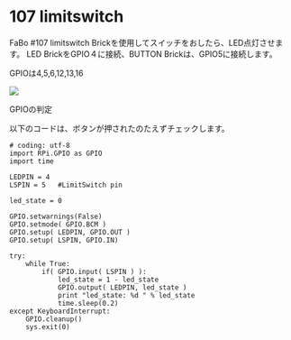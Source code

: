 # 107 limitswitch

FaBo #107 limitswitch Brickを使用してスイッチをおしたら、LED点灯させます。
LED BrickをGPIO４に接続、BUTTON Brickは、GPIO5に接続します。

GPIOは4,5,6,12,13,16

![](./../img/share/gpio_pin.jpg)

GPIOの判定

以下のコードは、ボタンが押されたのたえずチェックします。

```
# coding: utf-8
import RPi.GPIO as GPIO
import time

LEDPIN = 4
LSPIN = 5   #LimitSwitch pin

led_state = 0

GPIO.setwarnings(False)
GPIO.setmode( GPIO.BCM )
GPIO.setup( LEDPIN, GPIO.OUT )
GPIO.setup( LSPIN, GPIO.IN)

try:
    while True:
        if( GPIO.input( LSPIN ) ):
            led_state = 1 - led_state
            GPIO.output( LEDPIN, led_state )
            print "led_state: %d " % led_state
            time.sleep(0.2)
except KeyboardInterrupt:
    GPIO.cleanup()
    sys.exit(0)
```
